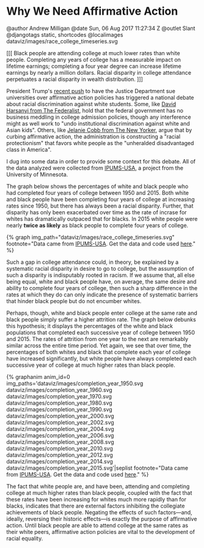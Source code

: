 Why We Need Affirmative Action
==============================

@author Andrew Milligan
@date Sun, 06 Aug 2017 11:27:34 Z
@outlet Slant
@djangotags static, shortcodes
@localimages dataviz/images/race_college_timeseries.svg

[[[ Black people are attending college at much lower rates than white
people. Completing any years of college has a measurable impact on lifetime
earnings; completing a four year degree can increase lifetime earnings by
nearly a million dollars. Racial disparity in college attendance perpetuates
a racial disparity in wealth distribution. ]]]

President Trump's [recent push][1] to have the Justice Department sue
universities over affirmative action policies has triggered a national debate
about racial discrimination against white students. Some, like [David Harsanyi
from The Federalist][2], hold that the federal government has no business
meddling in college admission policies, though any interference might as well
work to "undo institutional discrimination against white and Asian kids".
Others, like [Jelanie Cobb from The New Yorker][3], argue that by curbing
affirmative action, the administration is constructing a "racial protectionism"
that favors white people as the "unheralded disadvantaged class in America".

I dug into some data in order to provide some context for this debate. All of
the data analyzed were collected from [IPUMS-USA][4], a project from the
University of Minnesota.

The graph below shows the percentages of white and black people who had
completed four years of college between 1950 and 2015. Both white and black
people have been completing four years of college at increasing rates since
1950, but there has always been a racial disparity. Further, that disparity has
only been exacerbated over time as the rate of incrase for whites has
dramatically outpaced that for blacks. In 2015 white people were nearly **twice
as likely** as black people to complete four years of college.

{% graph img_path="dataviz/images/race_college_timeseries.svg" footnote="Data came from [IPUMS-USA](https://www.ipums.org/). Get the data and code used [here](https://github.com/slantedlabs/)." %}

Such a gap in college attendance could, in theory, be explained by a systematic
racial disparity in desire to go to college, but the assumption of such a
disparity is indisputably rooted in racism. If we assume that, all else being
equal, white and black people have, on average, the same desire and ability to
complete four years of college, then such a sharp difference in the rates at
which they do can only indicate the presence of systematic barriers that hinder
black people but do not encumber whites.

Perhaps, though, white and black people enter college at the same rate and
black people simply suffer a higher attrition rate. The graph below debunks
this hypothesis; it displays the percentages of the white and black populations
that completed each successive year of college between 1950 and 2015. The rates
of attrition from one year to the next are remarkably similar across the entire
time period. Yet again, we see that over time, the percentages of both whites
and black that complete each year of college have increased significantly, but
white people have always completed each successive year of college at much
higher rates than  black people.


{% graphanim anim_id=0 img_paths='dataviz/images/completion_year_1950.svg dataviz/images/completion_year_1960.svg dataviz/images/completion_year_1970.svg dataviz/images/completion_year_1980.svg dataviz/images/completion_year_1990.svg dataviz/images/completion_year_2000.svg dataviz/images/completion_year_2002.svg dataviz/images/completion_year_2004.svg dataviz/images/completion_year_2006.svg dataviz/images/completion_year_2008.svg dataviz/images/completion_year_2010.svg dataviz/images/completion_year_2012.svg dataviz/images/completion_year_2014.svg dataviz/images/completion_year_2015.svg'|seplist footnote="Data came from [IPUMS-USA](https://www.ipums.org/). Get the data and code used [here](https://github.com/slantedlabs/)." %}

The fact that white people are, and have been, attending and completing college
at much higher rates than black people, coupled with the fact that these rates
have been increasing for whites much more rapidly than for blacks, indicates
that there are external factors inhibiting the collegiate achievements of black
people. Negating the effects of such factors&mdash;and, ideally, reversing their
historic effects&mdash;is exactly the purpose of affirmative action. Until
black people are able to attend college at the same rates as their white peers,
affirmative action policies are vital to the development of racial equality.



[1]: https://www.washingtonpost.com/world/national-security/justice-department-plans-new-project-to-sue-universities-over-affirmative-action-policies/2017/08/01/6295eba4-772b-11e7-8f39-eeb7d3a2d304_story.html?hpid=hp_hp-top-table-main_affirmative-1124pm-2-1:homepage/story&tid=a_inl&utm_term=.68f9da104827
[2]: https://thefederalist.com/2017/08/02/government-out-college-admissions/
[3]: http://www.newyorker.com/news/news-desk/in-trumps-world-whites-are-the-only-disadvantaged-class
[4]: https://www.ipums.org/
